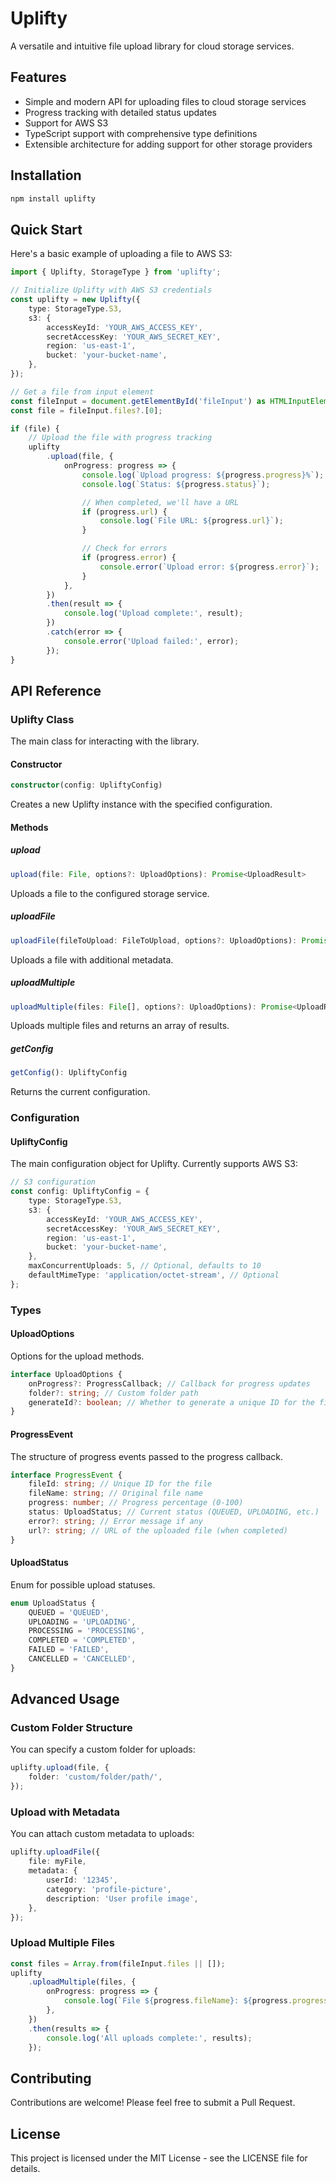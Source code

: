 # Uplifty

A versatile and intuitive file upload library for cloud storage services.

## Features

- Simple and modern API for uploading files to cloud storage services
- Progress tracking with detailed status updates
- Support for AWS S3
- TypeScript support with comprehensive type definitions
- Extensible architecture for adding support for other storage providers

## Installation

```bash
npm install uplifty
```

## Quick Start

Here's a basic example of uploading a file to AWS S3:

```typescript
import { Uplifty, StorageType } from 'uplifty';

// Initialize Uplifty with AWS S3 credentials
const uplifty = new Uplifty({
	type: StorageType.S3,
	s3: {
		accessKeyId: 'YOUR_AWS_ACCESS_KEY',
		secretAccessKey: 'YOUR_AWS_SECRET_KEY',
		region: 'us-east-1',
		bucket: 'your-bucket-name',
	},
});

// Get a file from input element
const fileInput = document.getElementById('fileInput') as HTMLInputElement;
const file = fileInput.files?.[0];

if (file) {
	// Upload the file with progress tracking
	uplifty
		.upload(file, {
			onProgress: progress => {
				console.log(`Upload progress: ${progress.progress}%`);
				console.log(`Status: ${progress.status}`);

				// When completed, we'll have a URL
				if (progress.url) {
					console.log(`File URL: ${progress.url}`);
				}

				// Check for errors
				if (progress.error) {
					console.error(`Upload error: ${progress.error}`);
				}
			},
		})
		.then(result => {
			console.log('Upload complete:', result);
		})
		.catch(error => {
			console.error('Upload failed:', error);
		});
}
```

## API Reference

### Uplifty Class

The main class for interacting with the library.

#### Constructor

```typescript
constructor(config: UpliftyConfig)
```

Creates a new Uplifty instance with the specified configuration.

#### Methods

##### upload

```typescript
upload(file: File, options?: UploadOptions): Promise<UploadResult>
```

Uploads a file to the configured storage service.

##### uploadFile

```typescript
uploadFile(fileToUpload: FileToUpload, options?: UploadOptions): Promise<UploadResult>
```

Uploads a file with additional metadata.

##### uploadMultiple

```typescript
uploadMultiple(files: File[], options?: UploadOptions): Promise<UploadResult[]>
```

Uploads multiple files and returns an array of results.

##### getConfig

```typescript
getConfig(): UpliftyConfig
```

Returns the current configuration.

### Configuration

#### UpliftyConfig

The main configuration object for Uplifty. Currently supports AWS S3:

```typescript
// S3 configuration
const config: UpliftyConfig = {
	type: StorageType.S3,
	s3: {
		accessKeyId: 'YOUR_AWS_ACCESS_KEY',
		secretAccessKey: 'YOUR_AWS_SECRET_KEY',
		region: 'us-east-1',
		bucket: 'your-bucket-name',
	},
	maxConcurrentUploads: 5, // Optional, defaults to 10
	defaultMimeType: 'application/octet-stream', // Optional
};
```

### Types

#### UploadOptions

Options for the upload methods.

```typescript
interface UploadOptions {
	onProgress?: ProgressCallback; // Callback for progress updates
	folder?: string; // Custom folder path
	generateId?: boolean; // Whether to generate a unique ID for the file
}
```

#### ProgressEvent

The structure of progress events passed to the progress callback.

```typescript
interface ProgressEvent {
	fileId: string; // Unique ID for the file
	fileName: string; // Original file name
	progress: number; // Progress percentage (0-100)
	status: UploadStatus; // Current status (QUEUED, UPLOADING, etc.)
	error?: string; // Error message if any
	url?: string; // URL of the uploaded file (when completed)
}
```

#### UploadStatus

Enum for possible upload statuses.

```typescript
enum UploadStatus {
	QUEUED = 'QUEUED',
	UPLOADING = 'UPLOADING',
	PROCESSING = 'PROCESSING',
	COMPLETED = 'COMPLETED',
	FAILED = 'FAILED',
	CANCELLED = 'CANCELLED',
}
```

## Advanced Usage

### Custom Folder Structure

You can specify a custom folder for uploads:

```typescript
uplifty.upload(file, {
	folder: 'custom/folder/path/',
});
```

### Upload with Metadata

You can attach custom metadata to uploads:

```typescript
uplifty.uploadFile({
	file: myFile,
	metadata: {
		userId: '12345',
		category: 'profile-picture',
		description: 'User profile image',
	},
});
```

### Upload Multiple Files

```typescript
const files = Array.from(fileInput.files || []);
uplifty
	.uploadMultiple(files, {
		onProgress: progress => {
			console.log(`File ${progress.fileName}: ${progress.progress}%`);
		},
	})
	.then(results => {
		console.log('All uploads complete:', results);
	});
```

## Contributing

Contributions are welcome! Please feel free to submit a Pull Request.

## License

This project is licensed under the MIT License - see the LICENSE file for details.
